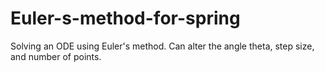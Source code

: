 # Euler-s-method-for-spring
Solving an ODE using Euler's method. Can alter the angle theta, step size, and number of points.
